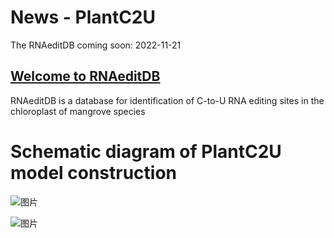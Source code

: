 # News - PlantC2U
The RNAeditDB coming soon: 2022-11-21

## [Welcome to RNAeditDB]()

RNAeditDB is a database for identification of C-to-U RNA editing sites in the chloroplast of mangrove species

# Schematic diagram of PlantC2U model construction

![图片](https://user-images.githubusercontent.com/11934986/202233185-023ceb03-5643-4b63-afa4-7d3e949aea9d.png)


![图片](https://user-images.githubusercontent.com/11934986/200177071-788c4956-5d49-4083-a866-f01b25b62f27.png)
